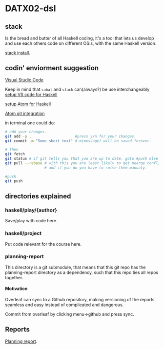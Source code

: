 # DATX02-dsl


## stack

Is the bread and butter of all Haskell coding, it's a tool that lets us develop and use each others code on different OS:s, with the same Haskell version.

[stack install](https://docs.haskellstack.org/en/stable/README/).

## codin' enviorment suggestion


[Visual Studio Code](https://code.visualstudio.com/)

Keep in mind that `cabal` and `stack` can(always?) be use interchangeably
[setup VS code for Haskell](https://medium.com/@dogwith1eye/setting-up-haskell-in-vs-code-on-macos-d2cc1ce9f60a)

[setup Atom for Haskell](https://github.com/simonmichael/haskell-atom-setup)

[Atom git integration](https://atom.io/packages/git-plus)

in terminal one could do:
```bash
# add your changes.
git add -p .                    #press y/n for your changes.
git commit -m "Some short text" #-m(message) will be saved forever.

# then
git fetch
git status # if git tells you that you are up to date. goto #push else
git pull --rebase # with this you are least likely to get mearge conflicts
                  # and if you do you have to solve them manualy.

#push
git push
```


## directories explained

### haskell/play/{author}
Save/play with code here.

### haskell/project
Put code relevant for the course here.

### planning-report
This directory is a git submodule, that means that this git repo has the planning-report directory as a dependency, such that this repo ties all repos together.

#### Motivation
Overleaf can sync to a Github repository, making versioning of the reports seamless and easy instead of complicated and dangerous.

Commit from overleaf by clicking menu->github and press sync.

## Reports
[Planning report](https://www.overleaf.com/6341261623qvmpxjkcdzqp).
